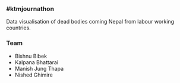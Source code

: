 ### #ktmjournathon

Data visualisation of dead bodies coming Nepal from labour working countries.

### Team 

- Bishnu Bibek
- Kalpana Bhattarai
- Manish Jung Thapa
- Nished Ghimire